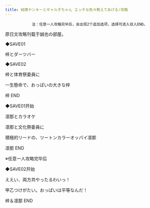 ```yaml
---
title: 純情ヤンキーとギャル子ちゃん エッチな色々教えてあげる♪攻略
---
```


                注：任意一人攻略完毕后，会出现2个追加选项，选择可进入双人END。

原日文攻略刊载于誠也の部屋。



◆SAVE01

梓とダーツバー

◆SAVE02

梓と体育祭委員に

一生懸命で、おっぱいの大きな梓



梓 END



◆SAVE01开始

凛那とカラオケ

凛那と文化祭委員に

積極的リードの、ツートンカラーオッパイ凛那



凛那 END



※任意一人攻略完毕后

◆SAVE02开始

ええい、両方共やったるわいっ！

甲乙つけがたい。おっぱいは平等なんだ！



梓＆凛那 END


              
